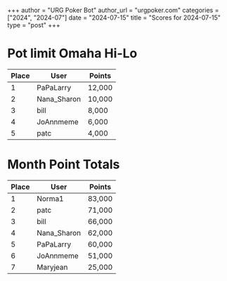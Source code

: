 +++
author = "URG Poker Bot"
author_url = "urgpoker.com"
categories = ["2024", "2024-07"]
date = "2024-07-15"
title = "Scores for 2024-07-15"
type = "post"
+++
# Pot limit Omaha Hi-Lo

| Place | User | Points |
|-------|------|--------|
| 1 | PaPaLarry | 12,000 |
| 2 | Nana_Sharon | 10,000 |
| 3 | bill | 8,000 |
| 4 | JoAnnmeme | 6,000 |
| 5 | patc | 4,000 |

# Month Point Totals

| Place | User | Points |
|-------|------|--------|
| 1 | Norma1 | 83,000 |
| 2 | patc | 71,000 |
| 3 | bill | 66,000 |
| 4 | Nana_Sharon | 62,000 |
| 5 | PaPaLarry | 60,000 |
| 6 | JoAnnmeme | 51,000 |
| 7 | Maryjean | 25,000 |
